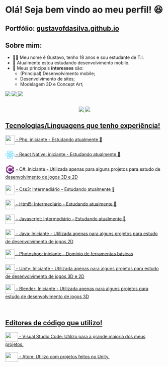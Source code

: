# Olá! Seja bem vindo ao meu perfil! 😆

## Portfólio: <a href ="https://gustavofdasilva.github.io" target="_blank">gustavofdasilva.github.io</a>

## Sobre mim:
- 👨‍💻 Meu nome é Gustavo, tenho 18 anos e sou estudante de T.I. 
- 🌱 Atualmente estou estudando desenvolvimento mobile.
- 🌠 Meus principais <strong>interesses</strong> são:
  - (Principal) Desenvolvimento mobile;
  - Desenvolvimento de sites;
  - Modelagem 3D e Concept Art;
<div>
  <a href = "https://www.instagram.com/g_ferreiraaa_"><img src="https://img.shields.io/badge/Instagram-E4405F?style=for-the-badge&logo=instagram&logoColor=white" target="_blank"></a>
  <a href = "https://www.linkedin.com/in/gustavo-f-da-silva/"><img src="https://img.shields.io/badge/LinkedIn-%ff2fff.svg?&style=for-the-badge&logo=LinkedIn&logoColor=white" target="_blank"</a>
  <a href = "mailto:gustavofsilvas@gmail.com"><img src="https://img.shields.io/badge/Gmail-D14836?style=for-the-badge&logo=gmail&logoColor=white" target="_blank"></a>
</div>

##

<div align="center">
  <a href="https://github.com/gustavofdasilva">
  <img height="140em" src="https://github-readme-stats.vercel.app/api?username=gustavofdasilva&show_icons=true&theme=darcula&include_all_commits=true&count_private=true"/>
  <img height="140em" src="https://github-readme-stats.vercel.app/api/top-langs/?username=gustavofdasilva&layout=compact&langs_count=7&theme=darcula"/>
</div>
  
##
  
   ## Tecnologias/Linguagens que tenho experiência! <br>
  <div>
    <img align="center" alt="" height="30" width="30" src="https://cdn.jsdelivr.net/gh/devicons/devicon/icons/php/php-original.svg" />
    - Php: iniciante - Estudando atualmente 🌱
    <br> <br>
    <img align="center" alt="" height="30" width="30" src="https://github.com/devicons/devicon/blob/v2.15.1/icons/react/react-original.svg" />
    - React Native: iniciante - Estudando atualmente 🌱
    <br> <br>
    <img align="center" alt="" height="30" width="30" src="https://raw.githubusercontent.com/devicons/devicon/master/icons/csharp/csharp-original.svg">
    - C#: Iniciante - Utilizada apenas para alguns projetos para estudo de desenvolvimento de jogos 3D e 2D
    <br> <br>
    <img align="center" alt="" height="30" width="30"src="https://cdn.jsdelivr.net/gh/devicons/devicon/icons/css3/css3-plain-wordmark.svg">
    - Css3: Intermediário - Estudando atualmente 🌱
    <br> <br>
    <img align="center" alt="" height="30" width="30" src="https://cdn.jsdelivr.net/gh/devicons/devicon/icons/html5/html5-original-wordmark.svg" />
    - Html5: Intermediário - Estudando atualmente 🌱
    <br> <br>
    <img align="center" alt="" height="30" width="30" src="https://cdn.jsdelivr.net/gh/devicons/devicon/icons/javascript/javascript-plain.svg" />
    - Javascript: Intermediário - Estudando atualmente 🌱
    <br> <br>
    <img align="center" alt="" height="30" width="30" src="https://cdn.jsdelivr.net/gh/devicons/devicon/icons/java/java-plain-wordmark.svg" />
    - Java: Iniciante - Utilizada apenas para alguns projetos para estudo de desenvolvimento de jogos 2D
    <br> <br>
    <img align="center" alt="" height="30" width="30" src="https://cdn.jsdelivr.net/gh/devicons/devicon/icons/photoshop/photoshop-plain.svg" />
    - Photoshop: iniciante - Domínio de ferramentas básicas
    <br> <br>
    <img align="center" alt="" height="30" width="30" src="https://cdn.jsdelivr.net/gh/devicons/devicon/icons/unity/unity-original.svg"/>
    - Unity: Iniciante - Utilizada apenas para alguns projetos para estudo de desenvolvimento de jogos 3D e 2D
    <br> <br>
    <img align="center" alt="" height="30" width="30" src="https://cdn.jsdelivr.net/gh/devicons/devicon/icons/blender/blender-original.svg"/>
    - Blender: Iniciante - Utilizada apenas para alguns projetos para estudo de desenvolvimento de jogos 3D    
  </div>
  <br><br>
  
  ## Editores de código que utilizo!
  <div>
    <img align="center" alt="" height="30" width="40" src="https://cdn.jsdelivr.net/gh/devicons/devicon/icons/vscode/vscode-original.svg" />
    - Visual Studio Code: Utilizo para a grande maioria dos meus projetos.
    <br> <br>
    <img align="center" alt="" height="30" width="40" src="https://cdn.jsdelivr.net/gh/devicons/devicon/icons/atom/atom-original.svg" />
    - Atom: Utilizo com projetos feitos no Unity.
    <br> <br>
  </div>
